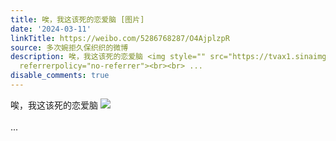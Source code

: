 ```yaml
---
title: 唉，我这该死的恋爱脑 [图片]
date: '2024-03-11'
linkTitle: https://weibo.com/5286768287/O4AjplzpR
source: 多次婉拒久保织织的微博
description: 唉，我这该死的恋爱脑 <img style="" src="https://tvax1.sinaimg.cn/large/005LMJWfgy1hnnmcrqfj5j30gj0m141e.jpg"
  referrerpolicy="no-referrer"><br><br> ...
disable_comments: true
---
```

唉，我这该死的恋爱脑 <img style="" src="https://tvax1.sinaimg.cn/large/005LMJWfgy1hnnmcrqfj5j30gj0m141e.jpg" referrerpolicy="no-referrer"><br><br> ...